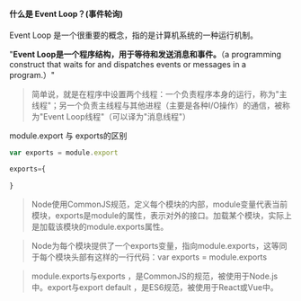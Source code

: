 #### 什么是 Event Loop？(事件轮询)

Event Loop 是一个很重要的概念，指的是计算机系统的一种运行机制。

"**Event Loop是一个程序结构，用于等待和发送消息和事件。**（a programming construct that waits for and dispatches events or messages in a program.）"

> 简单说，就是在程序中设置两个线程：一个负责程序本身的运行，称为"主线程"；另一个负责主线程与其他进程（主要是各种I/O操作）的通信，被称为"Event Loop线程"（可以译为"消息线程"）

 

module.export 与 exports的区别

```javascript
var exports = module.export

exports={
    
}
```

> Node使用CommonJS规范，定义每个模块的内部，module变量代表当前模块，exports是module的属性，表示对外的接口。加载某个模块，实际上是加载该模块的module.exports属性。

> Node为每个模块提供了一个exports变量，指向module.exports，这等同于每个模块头部有这样的一行代码：var exports = module.exports

> module.exports与exports ，是CommonJS的规范，被使用于Node.js中。export与export default ，是ES6规范，被使用于React或Vue中。